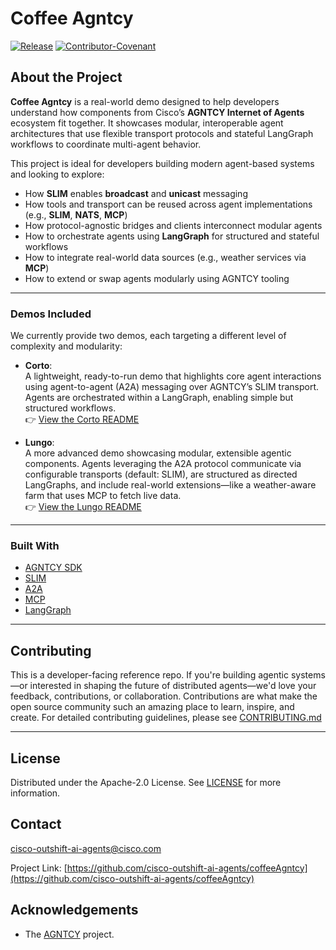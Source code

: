 # Coffee Agntcy

[![Release](https://img.shields.io/github/v/release/agntcy/repo-template?display_name=tag)](CHANGELOG.md)
[![Contributor-Covenant](https://img.shields.io/badge/Contributor%20Covenant-2.1-fbab2c.svg)](CODE_OF_CONDUCT.md)

## About the Project

**Coffee Agntcy** is a real-world demo designed to help developers understand how components from Cisco’s **AGNTCY Internet of Agents** ecosystem fit together. It showcases modular, interoperable agent architectures that use flexible transport protocols and stateful LangGraph workflows to coordinate multi-agent behavior.

This project is ideal for developers building modern agent-based systems and looking to explore:

- How **SLIM** enables **broadcast** and **unicast** messaging
- How tools and transport can be reused across agent implementations (e.g., **SLIM**, **NATS**, **MCP**)
- How protocol-agnostic bridges and clients interconnect modular agents
- How to orchestrate agents using **LangGraph** for structured and stateful workflows
- How to integrate real-world data sources (e.g., weather services via **MCP**)
- How to extend or swap agents modularly using AGNTCY tooling

---

### Demos Included

We currently provide two demos, each targeting a different level of complexity and modularity:

- **Corto**:  
  A lightweight, ready-to-run demo that highlights core agent interactions using agent-to-agent (A2A) messaging over AGNTCY’s SLIM transport. Agents are orchestrated within a LangGraph, enabling simple but structured workflows.  
  👉 [View the Corto README](coffeeAGNTCY/coffee_agents/corto)

- **Lungo**:  
  A more advanced demo showcasing modular, extensible agentic components. Agents leveraging the A2A protocol communicate via configurable transports (default: SLIM), are structured as directed LangGraphs, and include real-world extensions—like a weather-aware farm that uses MCP to fetch live data.  
  👉 [View the Lungo README](coffeeAGNTCY/coffee_agents/lungo)

---

### Built With

- [AGNTCY SDK](https://github.com/agntcy/app-sdk)
- [SLIM](https://github.com/agntcy/slim)
- [A2A](https://github.com/a2aproject/a2a-python)
- [MCP](https://github.com/modelcontextprotocol/python-sdk)
- [LangGraph](https://github.com/langchain-ai/langgraph)

---

## Contributing

This is a developer-facing reference repo. If you're building agentic systems—or interested in shaping the future of distributed agents—we'd love your feedback, contributions, or collaboration. Contributions are what make the open source community such an amazing place to
learn, inspire, and create. For detailed contributing guidelines, please see
[CONTRIBUTING.md](CONTRIBUTING.md)  

--------

## License

Distributed under the Apache-2.0 License. See [LICENSE](LICENSE) for more
information.

## Contact

[cisco-outshift-ai-agents@cisco.com](mailto:cisco-outshift-ai-agents@cisco.com)

Project Link:
[https://github.com/cisco-outshift-ai-agents/coffeeAgntcy](https://github.com/cisco-outshift-ai-agents/coffeeAgntcy)


## Acknowledgements
- The [AGNTCY](https://github.com/agntcy) project.
